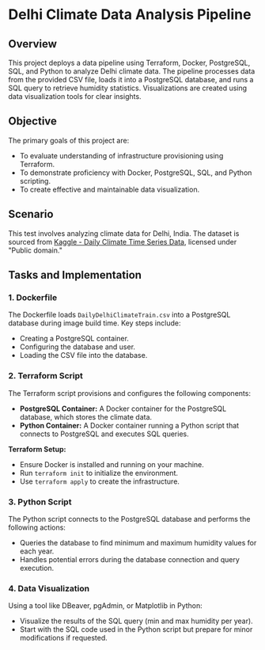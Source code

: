 # Delhi Climate Data Analysis Pipeline

## Overview
This project deploys a data pipeline using Terraform, Docker, PostgreSQL, SQL, and Python to analyze Delhi climate data. The pipeline processes data from the provided CSV file, loads it into a PostgreSQL database, and runs a SQL query to retrieve humidity statistics. Visualizations are created using data visualization tools for clear insights.

## Objective
The primary goals of this project are:
- To evaluate understanding of infrastructure provisioning using Terraform.
- To demonstrate proficiency with Docker, PostgreSQL, SQL, and Python scripting.
- To create effective and maintainable data visualization.

## Scenario
This test involves analyzing climate data for Delhi, India. The dataset is sourced from [Kaggle - Daily Climate Time Series Data](https://www.kaggle.com/datasets/sumanthvrao/daily-climate-time-series-data), licensed under "Public domain."

## Tasks and Implementation

### 1. Dockerfile
The Dockerfile loads `DailyDelhiClimateTrain.csv` into a PostgreSQL database during image build time. Key steps include:
- Creating a PostgreSQL container.
- Configuring the database and user.
- Loading the CSV file into the database.

### 2. Terraform Script
The Terraform script provisions and configures the following components:
- **PostgreSQL Container:** A Docker container for the PostgreSQL database, which stores the climate data.
- **Python Container:** A Docker container running a Python script that connects to PostgreSQL and executes SQL queries.

**Terraform Setup:**
- Ensure Docker is installed and running on your machine.
- Run `terraform init` to initialize the environment.
- Use `terraform apply` to create the infrastructure.

### 3. Python Script
The Python script connects to the PostgreSQL database and performs the following actions:
- Queries the database to find minimum and maximum humidity values for each year.
- Handles potential errors during the database connection and query execution.

### 4. Data Visualization
Using a tool like DBeaver, pgAdmin, or Matplotlib in Python:
- Visualize the results of the SQL query (min and max humidity per year).
- Start with the SQL code used in the Python script but prepare for minor modifications if requested.
